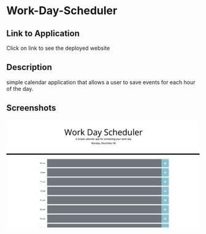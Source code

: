 # Work-Day-Scheduler

## Link to Application
Click on link to see the deployed website []()

## Description
simple calendar application that allows a user to save events for each hour of the day. 

## Screenshots

![Screenshot](assets/Screenshot/Work-Day-Scheduler.png)

